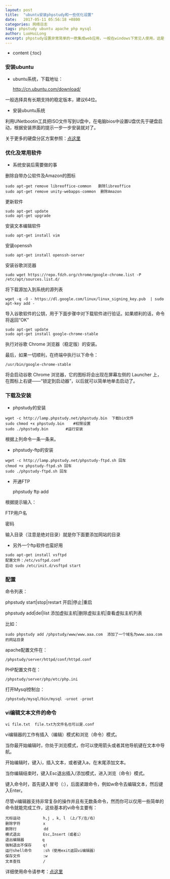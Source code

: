 ```yaml
---
layout: post
title:  "ubuntu安装phpstudy和一些优化设置"
date:   2017-05-11 05:56:18 +0800
categories: 网络日志
tags: phpstudy ubuntu apache php mysql
author: LuoHuiLong
excerpt: phpstudy设置非常简单的一款集成web应用，一般在windows下常见人使用，这是介绍在ubuntu下的安装及配置
---
```


* content
{:toc}

### 安装ubuntu ###

- ubuntu系统，下载地址：

    http://cn.ubuntu.com/download/

一般选择具有长期支持的稳定版本，建议64位。

- 安装ubuntu系统

利用UNetbootin工具把ISO文件写到U盘中，在电脑bios中设置U盘优先于硬盘启动，根据安装界面的提示一步一步安装就对了。

关于更多的硬盘分区方案参照：[点这里](http://blog.csdn.net/ropenyuan/article/details/44917271 "RopenYuan的博客")

### 优化及常用软件 ###

- 系统安装后需要做的事

删除自带办公软件及Amazon的图标

    sudo apt-get remove libreoffice-common   删除libreoffice
    sudo apt-get remove unity-webapps-common  删除Amazon

更新软件

    sudo apt-get update
    sudo apt-get upgrade

安装文本编辑软件

    sudo apt-get install vim

安装openssh

    sudo apt-get install openssh-server

安装谷歌浏览器

    sudo wget https://repo.fdzh.org/chrome/google-chrome.list -P /etc/apt/sources.list.d/
    
将下载源加入到系统的源列表

    wget -q -O - https://dl.google.com/linux/linux_signing_key.pub  | sudo apt-key add -
    
导入谷歌软件的公钥，用于下面步骤中对下载软件进行验证。如果顺利的话，命令将返回“OK”

    sudo apt-get update
    sudo apt-get install google-chrome-stable
    
执行对谷歌 Chrome 浏览器（稳定版）的安装。

最后，如果一切顺利，在终端中执行以下命令：

    /usr/bin/google-chrome-stable

将会启动谷歌 Chrome 浏览器，它的图标将会出现在屏幕左侧的 Launcher 上，在图标上右键——“锁定到启动器”，以后就可以简单地单击启动了。

### 下载及安装 ###

- phpstudy的安装

```
wget -c http://lamp.phpstudy.net/phpstudy.bin  下载bin文件
sudo chmod +x phpstudy.bin    #权限设置
sudo ./phpstudy.bin 　　　　#运行安装
```

根据上列命令一条一条来。

- phpstudy-ftp的安装

```
wget -c http://lamp.phpstudy.net/phpstudy-ftpd.sh 回车
chmod +x phpstudy-ftpd.sh 回车
sudo ./phpstudy-ftpd.sh 回车
```

- 开通FTP

    phpstudy ftp add

根据提示输入：

FTP用户名

密码

输入目录（注意是绝对目录）就是你下面要添加网站的目录

- 另外一个ftp软件也蛮好用

```
sudo apt-get install vsftpd
配置文件：/etc/vsftpd.conf
启动 sudo /etc/init.d/vsftpd start
```

### 配置 ###

命令列表：

phpstudy start|stop|restart   开启|停止|重启

phpstudy add|del|list  添加虚拟主机|删除虚拟主机|查看虚拟主机列表

比如：

    sudo phpstudy add /phpstudy/www/www.aaa.com  添加了一个域名为www.aaa.com 的网站目录

apache配置文件在：

    /phpstudy/server/httpd/conf/httpd.conf

PHP配置文件在：

    /phpstudy/server/php/etc/php.ini

打开Mysql控制台：

    /phpstudy/mysql/bin/mysql -uroot -proot

### vi编辑文本文件的命令 ###

    vi file.txt  file.txt为文件名也可以是.conf

vi编辑器的工作有插入（编辑）模式和浏览（命令）模式。

当你最开始编辑时，你处于浏览模式，你可以使用箭头或者其他导航键在文本中导航。

开始编辑时，键入i，插入文本，或者键入a，在末尾添加文本。

当你编辑结束时，键入Esc退出插入/添加模式，进入浏览（命令）模式。

键入命令时，首先键入冒号（:），后面紧跟命令，例如w命令去编辑文本，然后键入Enter。

尽管vi编辑器支持非常复杂的操作并且有无数条命令，然而你可以仅用一些简单的命令就能完成工作，这些基本的vi命令主要有：

    光标运动          h,j , k, l （上/下/左/右）
    删除字符          x
    删除行            dd
    模式退出          Esc,Insert（或者i）
    退出编辑器        q
    强制退出不保存     q!
    运行shell命令     :sh（使用exit返回vi编辑器）
    保存文件          :w
    文本查找          /

详细使用命令请参考：[点这里](http://jingyan.baidu.com/article/9f63fb91c58387c8400f0eef.html "百度经验")
